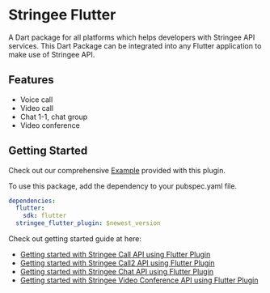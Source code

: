 # Stringee Flutter

A Dart package for all platforms which helps developers with Stringee API services.
This Dart Package can be integrated into any Flutter application to make use of Stringee API.

## Features

* Voice call
* Video call
* Chat 1-1, chat group
* Video conference

## Getting Started

Check out our comprehensive [Example](https://github.com/stringeecom/flutter-samples) provided with this plugin.

To use this package, add the dependency to your pubspec.yaml file.

```yaml
dependencies:
  flutter:
    sdk: flutter
  stringee_flutter_plugin: $newest_version
```

Check out getting started guide at here:
- [Getting started with Stringee Call API using Flutter Plugin](https://asia-1.console.stringee.com/docs/getting-started-flutter)
- [Getting started with Stringee Call2 API using Flutter Plugin](https://developer.stringee.com/docs/getting-started/getting-started-flutter2)
- [Getting started with Stringee Chat API using Flutter Plugin](https://developer.stringee.com/docs/flutter-plugin/install)
- [Getting started with Stringee Video Conference API using Flutter Plugin](https://developer.stringee.com/docs/video-conference-get-started-flutter)
